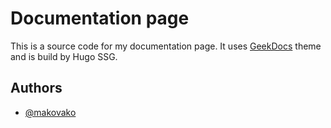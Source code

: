 
# Documentation page

This is a source code for my documentation page. It uses [GeekDocs](https://geekdocs.de/) theme and is build by Hugo SSG. 

## Authors

- [@makovako](https://www.github.com/makovako)
